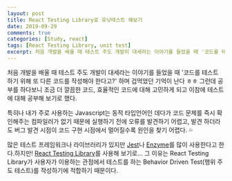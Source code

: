 ```yaml
---
layout: post
title: React Testing Library로 유닛테스트 해보기
date: 2019-09-29
comments: true
categories: [Study, react]
tags: [React Testing Library, unit test]
excerpt: 처음 개발을 배울 때 테스트 주도 개발이 대세라는 이야기를 들었을 때 '코드를 테스트 하기 위해 또 다른 코드를 작성해야 한다고?' 하며 겁먹었던 기억이 난다 ㅎㅎ 그런데 공부를 하다보니 조금 더 깔끔한 코드, 효율적인 코드에 대해 고민하게 되고 이참에 테스트에 대해 공부해 보기로 했다.
---
```


처음 개발을 배울 때 테스트 주도 개발이 대세라는 이야기를 들었을 때 '코드를 테스트 하기 위해 또 다른 코드를 작성해야 한다고?' 하며 겁먹었던 기억이 난다 ㅎㅎ 그런데 공부를 하다보니 조금 더 깔끔한 코드, 효율적인 코드에 대해 고민하게 되고 이참에 테스트에 대해 공부해 보기로 했다.

특히나 내가 주로 사용하는 Javascript는 동적 타입언어인 데다가 코드 문제를 즉시 확인해주는 컴파일러가 없기 때문에 실행하기 전에 오류를 발견하기 어렵고, 발견 하더라도 버그 발견 시점이 코드 구현 시점에서 멀어질수록 원인을 찾기 어렵다. 💦

많은 테스트 프레임워크나 라이브러리가 있지만 [Jest](https://jestjs.io/)나 [Enzyme](https://airbnb.io/enzyme/)를 많이 사용한다고 한다.하지만! [React Testing Library](https://github.com/testing-library/react-testing-library#basic-example)를 사용해 보기로... 그 이유는 React Testing Library가 사용자가 이용하는 관점에서 테스트를 하는 Behavior Driven Test(행위 주도 테스트)를 작성하기에 적합하기 때문이다.

